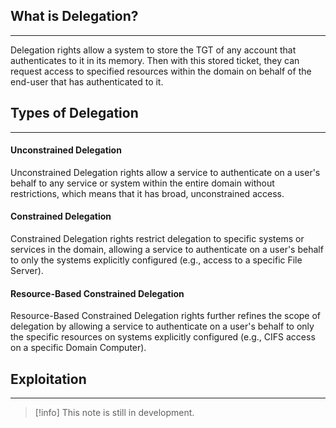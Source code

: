 
## What is Delegation?
---
Delegation rights allow a system to store the TGT of any account that authenticates to it in its memory.  Then with this stored ticket, they can request access to specified resources within the domain on behalf of the end-user that has authenticated to it.

## Types of Delegation
---
#### Unconstrained Delegation
Unconstrained Delegation rights allow a service to authenticate on a user's behalf to any service or system within the entire domain without restrictions, which means that it has broad, unconstrained access.

#### Constrained Delegation
Constrained Delegation rights restrict delegation to specific systems or services in the domain, allowing a service to authenticate on a user's behalf to only the systems explicitly configured (e.g., access to a specific File Server).

#### Resource-Based Constrained Delegation
Resource-Based Constrained Delegation rights further refines the scope of delegation by allowing a service to authenticate on a user's behalf to only the specific resources on systems explicitly configured (e.g., CIFS access on a specific Domain Computer).

## Exploitation
---

>[!info]
>This note is still in development.